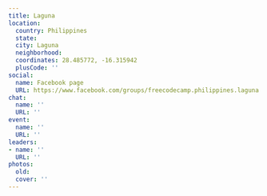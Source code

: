 ```yaml
---
title: Laguna
location:
  country: Philippines
  state: 
  city: Laguna
  neighborhood: 
  coordinates: 28.485772, -16.315942
  plusCode: ''
social:
  name: Facebook page
  URL: https://www.facebook.com/groups/freecodecamp.philippines.laguna
chat:
  name: ''
  URL: ''
event:
  name: ''
  URL: ''
leaders:
- name: ''
  URL: ''
photos:
  old: 
  cover: ''
---
```

